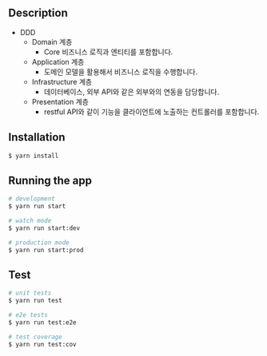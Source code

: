 ## Description

- DDD
  - Domain 계층
    - Core 비즈니스 로직과 엔티티를 포함합니다.
  - Application 계층
    - 도메인 모델을 활용해서 비즈니스 로직을 수행합니다.
  - Infrastructure 계층
    - 데이터베이스, 외부 API와 같은 외부와의 연동을 담당합니다.
  - Presentation 계층
    - restful API와 같이 기능을 클라이언트에 노출하는 컨트롤러를 포함합니다.

## Installation

```bash
$ yarn install
```

## Running the app

```bash
# development
$ yarn run start

# watch mode
$ yarn run start:dev

# production mode
$ yarn run start:prod
```

## Test

```bash
# unit tests
$ yarn run test

# e2e tests
$ yarn run test:e2e

# test coverage
$ yarn run test:cov
```
